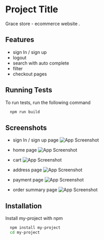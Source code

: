 # Project Title

Grace store - ecommerce website .

## Features

- sign In / sign up
- logout
- search with auto complete
- filter
- checkout pages

## Running Tests

To run tests, run the following command

```bash
  npm run build
```

## Screenshots

- sign In / sign up page
  ![App Screenshot]("../ecommerce-app/readme/images/signin.png")

- home page
  ![App Screenshot]("../readme/images/home.png")
- cart
  ![App Screenshot]("../readme/images/cart.png")
- address page
  ![App Screenshot]("../readme/images/address-page.png")
- payment page
  ![App Screenshot]("../readme/images/payment-page.png")
- order summary page
  ![App Screenshot]("../readme/images/summary-page.png")

## Installation

Install my-project with npm

```bash
  npm install my-project
  cd my-project
```
